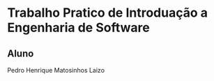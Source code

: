 # Trabalho Pratico de Introduação a Engenharia de Software
## Aluno
Pedro Henrique Matosinhos Laizo
